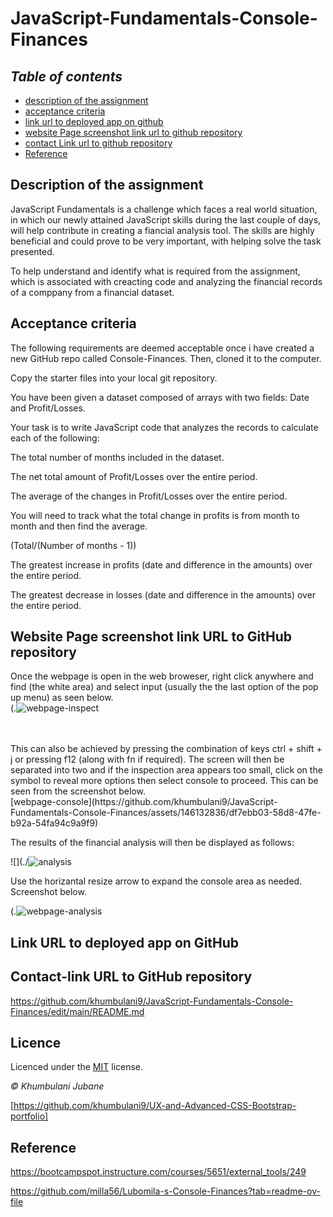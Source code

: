# JavaScript-Fundamentals-Console-Finances

## **_Table of contents_** 

* [description of the assignment](#description-of-the-assignment)
* [acceptance criteria](#acceptance-criteria)
* [link url to deployed app on github](#link-url-to-deployed-app-on-github)
* [website Page screenshot link url to github repository](#website-page-screenshot-link-url-to-github-repository)
* [contact Link url to github repository](#contact-link-url-to-github-repository)
* [Reference](#Reference)

## Description of the assignment

JavaScript Fundamentals is a challenge which faces a real world situation, in which our newly attained JavaScript skills during the last couple of days, will help contribute in creating a fiancial analysis tool. The skills are highly beneficial and could prove to be very important, with helping solve the task presented. 

To help understand and identify what is required from the assignment, which is associated with creacting code and analyzing the financial records of a comppany from a financial dataset. 

## Acceptance criteria

The following requirements are deemed acceptable once i have created a new GitHub repo called Console-Finances. Then, cloned it to the computer.

Copy the starter files into your local git repository.

You have been given a dataset composed of arrays with two fields: Date and Profit/Losses.

Your task is to write JavaScript code that analyzes the records to calculate each of the following:

The total number of months included in the dataset.

The net total amount of Profit/Losses over the entire period.

The average of the changes in Profit/Losses over the entire period.

You will need to track what the total change in profits is from month to month and then find the average.

(Total/(Number of months - 1))

The greatest increase in profits (date and difference in the amounts) over the entire period.

The greatest decrease in losses (date and difference in the amounts) over the entire period.

## Website Page screenshot link URL to GitHub repository

Once the webpage is open in the web broweser, right click anywhere and find (the white area) and select input (usually the the last option of the pop up menu) as seen below.
<br>
(.![webpage-inspect](https://github.com/khumbulani9/JavaScript-Fundamentals-Console-Finances/assets/146132836/4394e94d-83da-4b27-9ba8-bdd855c9b2b6)

<br>
<br>
This can also be achieved by pressing the combination of keys ctrl + shift + j or pressing f12 (along with fn if required). The screen will then be separated into two and if the inspection area appears too small, click on the symbol to reveal more options then select console to proceed. This can be seen from the screenshot below.
<br>
[webpage-console](https://github.com/khumbulani9/JavaScript-Fundamentals-Console-Finances/assets/146132836/df7ebb03-58d8-47fe-b92a-54fa94c9a9f9)
<br>

The results of the financial analysis will then be displayed as follows:
<br>

![](./![analysis](https://github.com/khumbulani9/JavaScript-Fundamentals-Console-Finances/assets/146132836/866ef2b4-5385-44bc-9762-c50a518e93bf)

Use the horizantal resize arrow to expand the console area as needed. Screenshot below.
<br>

(.![webpage-analysis](https://github.com/khumbulani9/JavaScript-Fundamentals-Console-Finances/assets/146132836/82db038e-bf86-4e07-97b2-b6cd42ae1734)

## Link URL to deployed app on GitHub



## Contact-link URL to GitHub repository

https://github.com/khumbulani9/JavaScript-Fundamentals-Console-Finances/edit/main/README.md

## Licence

Licenced under the [MIT](/LICENSE) license.

*© Khumbulani Jubane*

[https://github.com/khumbulani9/UX-and-Advanced-CSS-Bootstrap-portfolio]

## Reference
https://bootcampspot.instructure.com/courses/5651/external_tools/249

https://github.com/milla56/Lubomila-s-Console-Finances?tab=readme-ov-file
